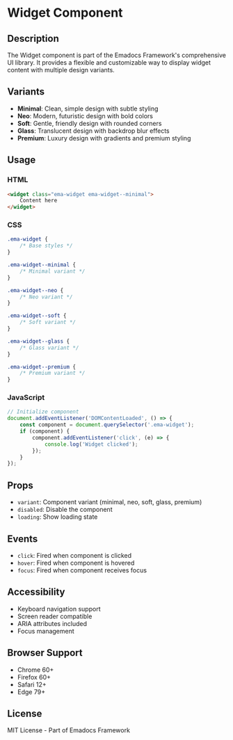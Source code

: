 # Widget Component

## Description
The Widget component is part of the Emadocs Framework's comprehensive UI library. It provides a flexible and customizable way to display widget content with multiple design variants.

## Variants
- **Minimal**: Clean, simple design with subtle styling
- **Neo**: Modern, futuristic design with bold colors
- **Soft**: Gentle, friendly design with rounded corners
- **Glass**: Translucent design with backdrop blur effects
- **Premium**: Luxury design with gradients and premium styling

## Usage

### HTML
```html
<widget class="ema-widget ema-widget--minimal">
    Content here
</widget>
```

### CSS
```css
.ema-widget {
    /* Base styles */
}

.ema-widget--minimal {
    /* Minimal variant */
}

.ema-widget--neo {
    /* Neo variant */
}

.ema-widget--soft {
    /* Soft variant */
}

.ema-widget--glass {
    /* Glass variant */
}

.ema-widget--premium {
    /* Premium variant */
}
```

### JavaScript
```javascript
// Initialize component
document.addEventListener('DOMContentLoaded', () => {
    const component = document.querySelector('.ema-widget');
    if (component) {
        component.addEventListener('click', (e) => {
            console.log('Widget clicked');
        });
    }
});
```

## Props
- `variant`: Component variant (minimal, neo, soft, glass, premium)
- `disabled`: Disable the component
- `loading`: Show loading state

## Events
- `click`: Fired when component is clicked
- `hover`: Fired when component is hovered
- `focus`: Fired when component receives focus

## Accessibility
- Keyboard navigation support
- Screen reader compatible
- ARIA attributes included
- Focus management

## Browser Support
- Chrome 60+
- Firefox 60+
- Safari 12+
- Edge 79+

## License
MIT License - Part of Emadocs Framework
